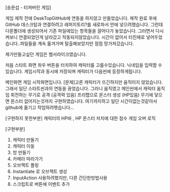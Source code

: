 [송문섭 - 터져버린 게임]

게임 제작 전에 DeskTopGitHub에 연동을 하지않고 만들었습니다.
제작 완료 후에 GitHub 데스크탑과 연결하려고 레퍼지토리?를 새로파서 안에 넣으려했습니다.
그런데 다른폴더에 생성되어서 기존 파일에있는 항목들을 끌어다가 놓았습니다.
그러면서 다시 켜보니 연결되었던게 날라갔고 작동되지않았습니다.
시간이 없어서 터진채로 넣어두었습니다..파일들을 계속 옮겨가며 탈출해보았지만 점점 망가져갔습니다.


제가만들고싶던 게임은 뱀서라이크였습니다.

처음 스타트 화면 
좌우 버튼을 터치하여 캐릭터를 고를수있습니다.
닉네임을 입력할 수 있습니다. 
게임시작과 동시에 저장되며 캐릭터가 다음씬에 등장하게됩니다.

메인화면
게임 시작화면입니다.
[문제]고른 캐릭터가 뜨긴하지만 움직이지 않았습니다.
그래서 일단 스타트씬과의 연동을 끊었습니다. 
그러니 움직였고 메인씬에서 
캐릭터 움직임 
회전하는 무기로 공격 (공격력 있음) 
프리팹으로 몬스터 생성 (HP있음)
무기에 닿으면 몬스터 없어지는것까지 구현하였습니다.
여기까지하고 일단 시간이없는것같아서 github에 옮기고 작업하려햇습니다...

[구현하지 못한부분]
캐릭터의 HP바 , HP
몬스터 처치에 대한 점수
게임 오버 로직 

[구현부분]
1. 캐릭터 만들기
2. 캐릭터 이동
3. 방 만들기
4. 카메라 따라가기
5. 오브젝트 폴링
6. Instantiate 로 오브젝트 생성
7. InputAction 사용하려했지만, 다른 간단한방법사용
8. 스크립트로 버튼에 이벤트 추가
